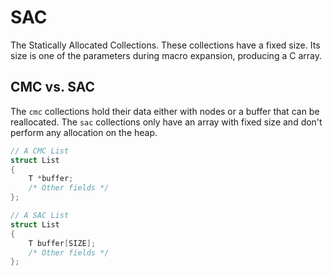 # SAC

The Statically Allocated Collections. These collections have a fixed size. Its size is one of the parameters during macro expansion, producing a C array.

## CMC vs. SAC

The `cmc` collections hold their data either with nodes or a buffer that can be reallocated. The `sac` collections only have an array with fixed size and don't perform any allocation on the heap.

```c
// A CMC List
struct List
{
    T *buffer;
    /* Other fields */
};

// A SAC List
struct List
{
    T buffer[SIZE];
    /* Other fields */
};
```
